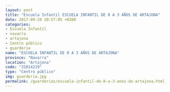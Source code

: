 ```yaml
---
layout: post
title: "Escuela Infantil ESCUELA INFANTIL DE 0 A 3 AÑOS DE ARTAJONA"
date: 2017-09-20 20:57:05 +0200
categories:
- Escuela Infantil
- navarra
- artajona
- Centro público
- guarderia
name: "ESCUELA INFANTIL DE 0 A 3 AÑOS DE ARTAJONA"
province: "Navarra"
location: "Artajona"
code: "31014219"
type: "Centro público"
img: guarderia.jpg
permalink: /guarderias/escuela-infantil-de-0-a-3-anos-de-artajona.html
---
```

